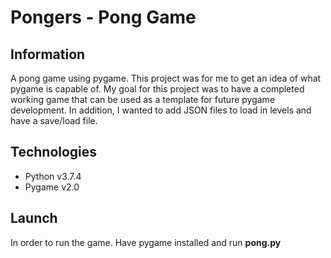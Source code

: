 # Pongers - Pong Game
## Information
A pong game using pygame. This project was for me to get an idea of what pygame
is capable of. My goal for this project was to have a completed working game that
can be used as a template for future pygame development. In addition, I wanted to
add JSON files to load in levels and have a save/load file.

## Technologies
* Python v3.7.4
* Pygame v2.0

## Launch
In order to run the game. Have pygame installed and run __pong.py__
